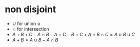 # non disjoint

- U for union $\cup$
- $\cap$ for intersection
- $A + B + C - A\cap B - A \cap C - B \cap C + A \cap B \cap C = A \cup B \cup C$
- $A + B = A \cup B - A \cap B$